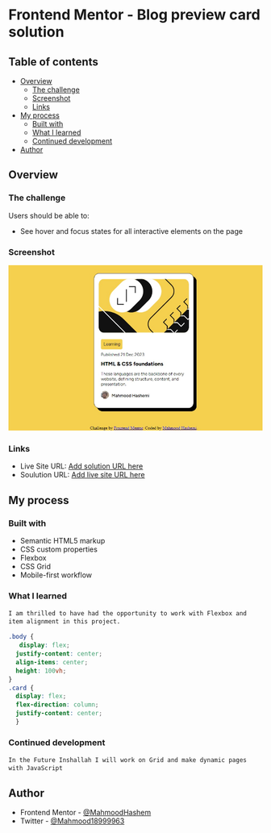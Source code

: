 # Frontend Mentor - Blog preview card solution

## Table of contents

- [Overview](#overview)
  - [The challenge](#the-challenge)
  - [Screenshot](#screenshot)
  - [Links](#links)
- [My process](#my-process)
  - [Built with](#built-with)
  - [What I learned](#what-i-learned)
  - [Continued development](#continued-development)
- [Author](#author)

## Overview

### The challenge

Users should be able to:

- See hover and focus states for all interactive elements on the page

### Screenshot

![](./assets/images/Screenshot_23-4-2024_183449_127.0.0.1.jpeg)


### Links

- Live Site URL: [Add solution URL here](https://mahmoodhashem.github.io/Mentor-Challanges/Blog%20card/index.html)
- Soulution URL: [Add live site URL here]()

## My process

### Built with

- Semantic HTML5 markup
- CSS custom properties
- Flexbox
- CSS Grid
- Mobile-first workflow

### What I learned
    I am thrilled to have had the opportunity to work with Flexbox and item alignment in this project. 


```css
.body {
   display: flex;
  justify-content: center;
  align-items: center;
  height: 100vh;
}
.card {
  display: flex;
  flex-direction: column;
  justify-content: center;
  }
```


### Continued development
    In the Future Inshallah I will work on Grid and make dynamic pages with JavaScript


## Author

- Frontend Mentor - [@MahmoodHashem](https://www.frontendmentor.io/profile/MahmoodHashem)
- Twitter - [@Mahmood18999963](https://twitter.com/Mahmood18999963)